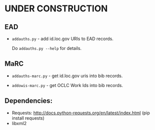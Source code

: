 UNDER CONSTRUCTION
==================

EAD
---
* `addauths.py` - add id.loc.gov URIs to EAD records. 

     Do `addauths.py --help` for details.

MaRC
----
* `addauths-marc.py` - get id.loc.gov uris into bib records.

* `addowis-marc.py` - get OCLC Work Ids into bib records.


Dependencies:
-------------
 * Requests: http://docs.python-requests.org/en/latest/index.html
   (pip install requests)
 * libxml2
